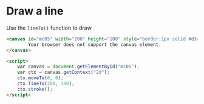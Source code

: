 # Draw a line
Use the `lineTo()` function to draw
``` html
<canvas id="mc05" width="200" height="100" style="border:1px solid #d3d3d3;">
        Your browser does not support the canvas element.
</canvas>

<script>
    var canvas = document.getElementById("mc05");
    var ctx = canvas.getContext("2d");
    ctx.moveTo(0, 0);
    ctx.lineTo(200, 100);
    ctx.stroke();
</script>
```
